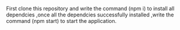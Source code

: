 First clone this repository and write the command (npm i) to install all dependcies ,once all the dependcies successfully installed ,write the command (npm start) to start the application.
